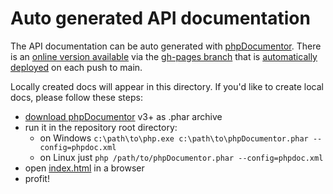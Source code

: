 # Auto generated API documentation

The API documentation can be auto generated with [phpDocumentor](https://www.phpdoc.org/).
There is an [online version available](https://chillerlan.github.io/php-oauth-core/) via the [gh-pages branch](https://github.com/chillerlan/php-oauth-core/tree/gh-pages) that is [automatically deployed](https://github.com/chillerlan/php-oauth-core/deployments) on each push to main.

Locally created docs will appear in this directory. If you'd like to create local docs, please follow these steps:

- [download phpDocumentor](https://github.com/phpDocumentor/phpDocumentor/releases) v3+ as .phar archive
- run it in the repository root directory:
  - on Windows `c:\path\to\php.exe c:\path\to\phpDocumentor.phar --config=phpdoc.xml`
  - on Linux just `php /path/to/phpDocumentor.phar --config=phpdoc.xml`
- open [index.html](./index.html) in a browser
- profit!
